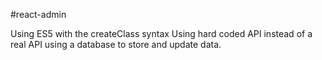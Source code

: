 #react-admin

Using ES5 with the createClass syntax
Using hard coded API instead of a real API
using a database to store and update data.
